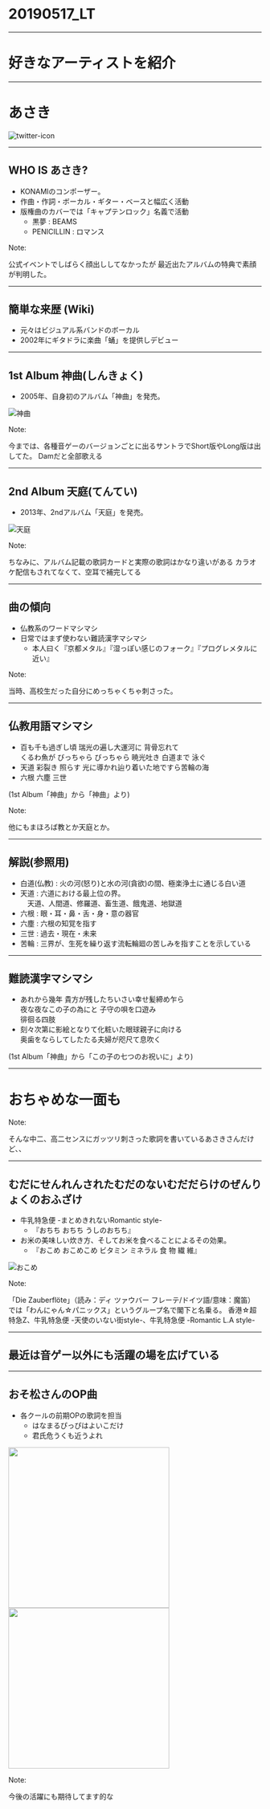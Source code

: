 # 20190517_LT

---

# 好きなアーティストを紹介

---

# あさき

![twitter-icon](img/asaki.jpg) <!-- .element class="plain" -->

---

## WHO IS あさき?

- KONAMIのコンポーザー。
- 作曲・作詞・ボーカル・ギター・ベースと幅広く活動
- 版権曲のカバーでは「キャプテンロック」名義で活動
    - 黒夢 : BEAMS
    - PENICILLIN : ロマンス

Note:

公式イベントでしばらく顔出ししてなかったが
最近出たアルバムの特典で素顔が判明した。

---

## 簡単な来歴 (Wiki)

- 元々はビジュアル系バンドのボーカル
- 2002年にギタドラに楽曲「蛹」を提供しデビュー

---

## 1st Album 神曲(しんきょく)

- 2005年、自身初のアルバム「神曲」を発売。

![神曲](img/shinkyoku_list.png) <!-- .element class="plain" -->

Note:

今までは、各種音ゲーのバージョンごとに出るサントラでShort版やLong版は出してた。
Damだと全部歌える

---

## 2nd Album 天庭(てんてい)

- 2013年、2ndアルバム「天庭」を発売。

![天庭](img/tentei_list.png) <!-- .element class="plain" -->

Note:

ちなみに、アルバム記載の歌詞カードと実際の歌詞はかなり違いがある
カラオケ配信もされてなくて、空耳で補完してる

---

## 曲の傾向

- 仏教系のワードマシマシ
- 日常ではまず使わない難読漢字マシマシ
    - 本人曰く『京都メタル』『湿っぽい感じのフォーク』『プログレメタルに近い』

Note:

当時、高校生だった自分にめっちゃくちゃ刺さった。

---

## 仏教用語マシマシ

- 百も千も過ぎし頃 瑞光の遍し大運河に 背骨忘れて  
    くるわ魚が びっちゃら びっちゃら 暁光吐き 白道まで 泳ぐ
- 天道 彩裂き 照らす 光に導かれ辿り着いた地ですら苦輪の海
- 六根 六塵 三世

(1st Album「神曲」から「神曲」より)

Note:

他にもまほろば教とか天庭とか。

---

## 解説(参照用)

- 白道(仏教) : 火の河(怒り)と水の河(貪欲)の間、極楽浄土に通じる白い道
- 天道 : 六道における最上位の界。  
    　天道、人間道、修羅道、畜生道、餓鬼道、地獄道
- 六根 : 眼・耳・鼻・舌・身・意の器官
- 六塵 : 六根の知覚を指す
- 三世 : 過去・現在・未来
- 苦輪 : 三界が、生死を繰り返す流転輪廻の苦しみを指すことを示している

---

## 難読漢字マシマシ

- あれから幾年 貴方が残したちいさい幸せ髪締め乍ら  
    夜な夜なこの子の為にと 子守の唄を口遊み  
    徘徊る四肢
- 刻々次第に影絵となりて化粧いた眼球親子に向ける  
    奥歯をならしてしたたる夫婦が咫尺て息吹く


(1st Album「神曲」から「この子の七つのお祝いに」より)

---

# おちゃめな一面も

Note:

そんな中二、高二センスにガッツリ刺さった歌詞を書いているあさきさんだけど、、

---

## むだにせんれんされたむだのないむだだらけのぜんりょくのおふざけ

- 牛乳特急便 -まとめきれないRomantic style-
    - 『おちち おちち うしのおちち』
- お米の美味しい炊き方、そしてお米を食べることによるその効果。
    - 『おこめ おこめこめ ビタミン ミネラル 食 物 繊 維』

![おこめ](img/okome.jpg) <!-- .element class="plain" -->

Note:

「Die Zauberflöte」（読み：ディ ツァウバー フレーテ/ドイツ語/意味：魔笛）では「わんにゃん☆パニックス」というグループ名で閣下と名乗る。
香港☆超特急Z、牛乳特急便 -天使のいない街style-、牛乳特急便 -Romantic L.A style-

---

## 最近は音ゲー以外にも活躍の場を広げている

---

## おそ松さんのOP曲

- 各クールの前期OPの歌詞を担当
    - はなまるぴっぴはよいこだけ
    - 君氏危うくも近うよれ

<img class="plain" style="height:320px;" src="img/osomatu_1_op.jpg"><img class="plain" style="height:320px;" src="img/osomatu_2_op.jpg">

Note:

今後の活躍にも期待してます的な
